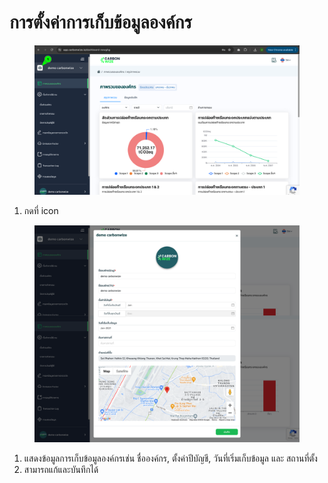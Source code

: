 # การตั้งค่าการเก็บข้อมูลองค์กร

<figure><img src="../../.gitbook/assets/image (43).png" alt=""><figcaption></figcaption></figure>

1. กดที่ icon&#x20;



<figure><img src="../../.gitbook/assets/screencapture-app-carbonwize-io-dashboard-tgo-2024-07-17-17_42_33.png" alt=""><figcaption></figcaption></figure>

1. แสดงข้อมูลการเก็บข้อมูลองค์กรเช่น ชื่อองค์กร, ตั้งค่าปีบัญชี, วันที่เริ่มเก็บข้อมูล และ สถานที่ตั้ง
2. สามารถแก้และบันทึกได้
